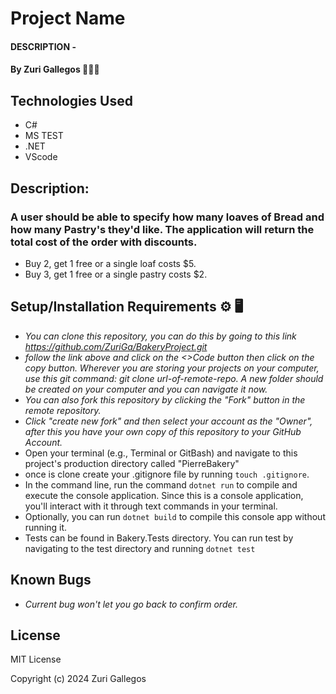# Project Name

#### DESCRIPTION -

#### By Zuri Gallegos 👩🏾‍💻

## Technologies Used

* C#
* MS TEST
* .NET
* VScode


## Description: 
### A user should be able to specify how many loaves of Bread and how many Pastry's they'd like. The application will return the total cost of the order with discounts.
* Buy 2, get 1 free or a single loaf costs $5.
* Buy 3, get 1 free or a single pastry costs $2.


## Setup/Installation Requirements ⚙️ 🖥️

* _You can clone this repository, you can do this by going to this link https://github.com/ZuriGa/BakeryProject.git_
* _follow the link above and click on the <>Code button then click on the copy button. Wherever you are storing your projects on your computer, use this git command: git clone url-of-remote-repo. A new folder should be created on your computer and you can navigate it now._
* _You can also fork this repository by clicking the "Fork" button in the remote repository._
* _Click "create new fork" and then select your account as the "Owner", after this you have your own copy of this repository to your GitHub Account._
* Open your terminal (e.g., Terminal or GitBash) and navigate to this project's production directory called "PierreBakery"
* once is clone create your .gitignore file by running `touch .gitignore`.
* In the command line, run the command `dotnet run` to compile and execute the console application. Since this is a console application, you'll interact with it through text commands in your terminal.
* Optionally, you can run `dotnet build` to compile this console app without running it.
* Tests can be found in Bakery.Tests directory. You can run test by navigating to the test directory and running `dotnet test`


## Known Bugs

* _Current bug won't let you go back to confirm order._


## License

MIT License

Copyright (c) 2024 Zuri Gallegos
